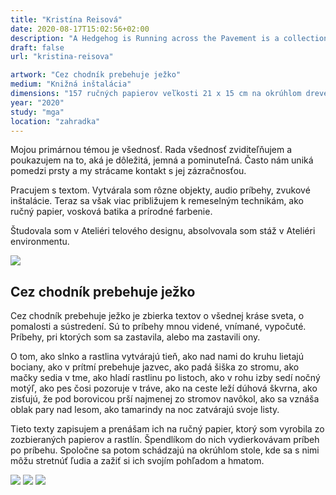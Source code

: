 ```yaml
---
title: "Kristína Reisová"
date: 2020-08-17T15:02:56+02:00
description: "A Hedgehog is Running across the Pavement is a collection of texts about the ordinary beauty of the world, about slowing down and concentration. They are stories seen, perceived and heard by myself. Stories during which I stopped or which made me stop."
draft: false
url: "kristina-reisova"

artwork: "Cez chodník prebehuje ježko"
medium: "Knižná inštalácia"
dimensions: "157 ručných papierov veľkosti 21 x 15 cm na okrúhlom drevenom stole s priemerom 120 cm"
year: "2020"
study: "mga"
location: "zahradka"
---
```


Mojou primárnou témou je všednosť. Rada všednosť zviditeľňujem a poukazujem na to, aká je dôležitá, jemná a pominuteľná. Často nám uniká pomedzi prsty a my strácame kontakt s jej zázračnosťou. 

Pracujem s textom. Vytvárala som rôzne objekty, audio príbehy, zvukové inštalácie. Teraz sa však viac približujem k remeselným technikám, ako ručný papier, vosková batika a prírodné farbenie. 

Študovala som v Ateliéri telového designu, absolvovala som stáž v Ateliéri environmentu.

![](/students/reisova/1.jpg)

## Cez chodník prebehuje ježko

Cez chodník prebehuje ježko je zbierka textov o všednej kráse sveta, o pomalosti a sústredení.  Sú to príbehy mnou videné, vnímané, vypočuté. Príbehy, pri ktorých som sa zastavila, alebo ma zastavili ony.  

O tom, ako slnko a rastlina vytvárajú tieň, ako nad nami do kruhu lietajú bociany, ako v prítmí prebehuje jazvec, ako padá šiška zo stromu, ako mačky sedia v tme, ako hladí rastlinu po listoch, ako v rohu izby sedí nočný motýľ, ako pes čosi pozoruje v tráve, ako na ceste leží dúhová škvrna, ako zisťujú, že pod borovicou prší najmenej zo stromov navôkol, ako sa vznáša oblak pary nad lesom, ako tamarindy na noc zatvárajú svoje listy.

Tieto texty zapisujem a prenášam ich na ručný papier, ktorý som vyrobila zo zozbieraných papierov a rastlín. Špendlíkom do nich vydierkovávam príbeh po príbehu. Spoločne sa potom schádzajú na okrúhlom stole, kde sa s nimi môžu stretnúť ľudia a zažiť si ich svojím pohľadom a hmatom.

![](/students/reisova/2.jpg)
![](/students/reisova/3.jpg)
![](/students/reisova/4.jpg)
